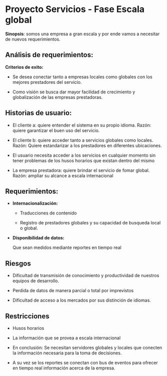 # Proyecto Servicios - Fase Escala global

**Sinopsis**: somos una empresa a gran escala y por ende vamos a necesitar de nuevos requerimientos.

## Análisis de requerimientos:

**Criterios de exito:**

+ Se desea conectar tanto a empresas locales como globales con los mejores prestadores del servicio.

+ Como visión se busca dar mayor facilidad de crecimiento y globalización de las empresas prestadoras.

## Historias de usuario:

+ El cliente a: quiere entender el sistema en su propio idioma. Razón: quiere garantizar el buen uso del servicio.

+ El cliente b: quiere acceder tanto a servicios globales como locales. Razón: Quiere estandarizar a los prestadores en diferentes ubicaciones.

+ El usuario necesita acceder a los servicios en cualquier momento sin tener problemas de los husos horarios que existan dentro del mismo

+ La empresa prestadora: quiere brindar el servicio de fomar global. Razón: ampliar su alcance a escala internacional

## Requerimientos:

+ **Internacionalización:**

    + Traducciones de contenido

    + Registro de prestadores globales y su capacidad de busqueda local o global.

+ **Disponibilidad de datos:**

    Que sean medidos mediante reportes en tiempo real

## Riesgos


+ Dificultad de transmisión de conocimiento y productividad de nuestros equipos de desarrollo.

+ Perdida de datos de manera parcial o total por imprevistos

+ Dificultad de acceso a los mercados por sus distinción de idiomas.

##  Restricciones

+ Husos horarios

+ La información que se provea a escala internacional

+ En conclusión: Se necesitan servidores globales y locales que conecten la información necesaria para la toma de decisiones.

+ A su vez se los reportes se conectan con bus de eventos para ofrecer en tiempo real información acerca de la empresa.